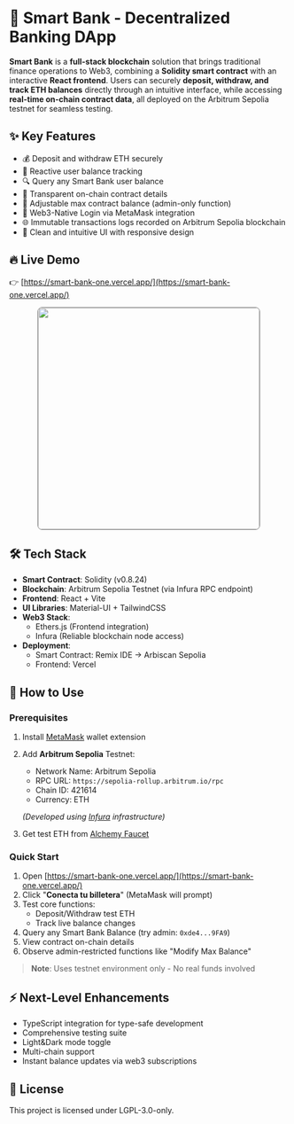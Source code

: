 # 🏦 Smart Bank - Decentralized Banking DApp

**Smart Bank** is a **full-stack blockchain** solution that brings traditional finance operations to Web3, combining a **Solidity smart contract** with an interactive **React frontend**. Users can securely **deposit, withdraw, and track ETH balances** directly through an intuitive interface, while accessing **real-time on-chain contract data**, all deployed on the Arbitrum Sepolia testnet for seamless testing.

## ✨ Key Features

- 💰 Deposit and withdraw ETH securely
- 🔄 Reactive user balance tracking
- 🔍 Query any Smart Bank user balance
- 📜 Transparent on-chain contract details
- 👤 Adjustable max contract balance (admin-only function)
- 🔗 Web3-Native Login via MetaMask integration
- 🌐 Immutable transactions logs recorded on Arbitrum Sepolia blockchain
- 🎨 Clean and intuitive UI with responsive design

## 🔥 Live Demo

👉 [https://smart-bank-one.vercel.app/](https://smart-bank-one.vercel.app/)

<div style="text-align:center">
  <a href="https://smart-bank-one.vercel.app/" target="_blank">
    <img src="./smart-bank-front/public/demo.gif" width="400" style="border:1px solid #808080; border-radius:8px"/>
  </a>
</div>

## 🛠️ Tech Stack

- **Smart Contract**: Solidity (v0.8.24)
- **Blockchain**: Arbitrum Sepolia Testnet (via Infura RPC endpoint)
- **Frontend**: React + Vite
- **UI Libraries**: Material-UI + TailwindCSS
- **Web3 Stack**:
  - Ethers.js (Frontend integration)
  - Infura (Reliable blockchain node access)
- **Deployment**:
  - Smart Contract: Remix IDE → Arbiscan Sepolia
  - Frontend: Vercel

## 🚀 How to Use

### Prerequisites

1. Install [MetaMask](https://metamask.io/) wallet extension
2. Add **Arbitrum Sepolia** Testnet:

   - Network Name: Arbitrum Sepolia
   - RPC URL: `https://sepolia-rollup.arbitrum.io/rpc`
   - Chain ID: 421614
   - Currency: ETH

   _(Developed using [Infura](https://www.infura.io/) infrastructure)_

3. Get test ETH from [Alchemy Faucet](https://www.alchemy.com/faucets)

### Quick Start

1. Open [https://smart-bank-one.vercel.app/](https://smart-bank-one.vercel.app/)
2. Click "**Conecta tu billetera**" (MetaMask will prompt)
3. Test core functions:
   - Deposit/Withdraw test ETH
   - Track live balance changes
4. Query any Smart Bank Balance (try admin: `0xde4...9FA9`)
5. View contract on-chain details
6. Observe admin-restricted functions like "Modify Max Balance"

> **Note**: Uses testnet environment only - No real funds involved

## ⚡ Next-Level Enhancements

- TypeScript integration for type-safe development
- Comprehensive testing suite
- Light&Dark mode toggle
- Multi-chain support
- Instant balance updates via web3 subscriptions

## 📜 License

This project is licensed under LGPL-3.0-only.
